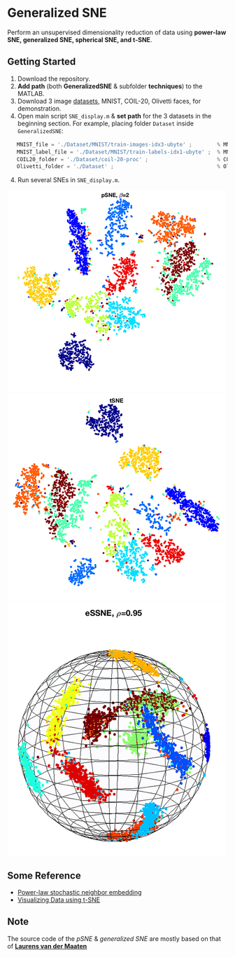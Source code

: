 # Generalized SNE

Perform an unsupervised dimensionality reduction of data using **power-law SNE, generalized SNE, spherical SNE, and t-SNE**.


## Getting Started
1. Download the repository.
2. **Add path** (both **GeneralizedSNE** & subfolder **techniques**) to the MATLAB.
2. Download 3 image [datasets](https://drive.google.com/file/d/0B5trx3WVKVERbnRRYkp6YVhEQTg/view?usp=sharing), MNIST, COIL-20, Olivetti faces, for demonstration.
3. Open main script `SNE_display.m` & **set path** for the 3 datasets in the beginning section. For example, placing folder `Dataset` inside `GeneralizedSNE`:
  ```python
     MNIST_file = './Dataset/MNIST/train-images-idx3-ubyte' ;        % MNIST images
     MNIST_label_file = './Dataset/MNIST/train-labels-idx1-ubyte' ;  % MNIST labels
     COIL20_folder = './Dataset/coil-20-proc' ;                      % COIL-20
     Olivetti_folder = './Dataset' ;                                 % Olivetti faces
  ```
4. Run several SNEs in `SNE_display.m`.

![power-law SNE Screenshot](./screenshots/pSNE_scrshot.png)
![tSNE Screen Shot](./screenshots/tSNE_scrshot.png)
![spherical SNE Screenshot](./screenshots/esSNE_scrshot.png)


## Some Reference
* [Power-law stochastic neighbor embedding](http://ieeexplore.ieee.org/document/7952576/)
* [Visualizing Data using t-SNE](http://www.jmlr.org/papers/volume9/vandermaaten08a/vandermaaten08a.pdf)

## Note
The source code of the *pSNE* & *generalized SNE* are mostly based on that of [**Laurens van der Maaten**](https://lvdmaaten.github.io/tsne/)
